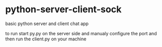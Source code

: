 # python-server-client-sock
basic python server and client chat app 

to run start py.py 
on the server side and manualy configure the port and then run the client.py on your machine
